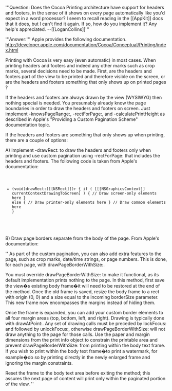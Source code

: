 '''Question: Does the Cocoa Printing architecture have support for headers and footers, in the sense of it shows on every page automatically like you'd expect in a word processor? I seem to recall reading in the [[AppKit]] docs that it does, but I can't find it again. If so, how do you implement it? Any help's appreciated. --[[LoganCollins]]''' 

'''Answer:''' 
Apple provides the following documentation.
http://developer.apple.com/documentation/Cocoa/Conceptual/Printing/index.html

Printing with Cocoa is very easy (even automatic) in most cases.
When printing headers and footers and indeed any other marks such as crop marks, several decisions need to be made.
First, are the headers and footers part of the view to be printed and therefore visible on the screen, or are the headers and footers something that only shows up on printed pages ?

If the headers and footers are always drawn by the view (WYSIWYG) then nothing special is needed.  You presumably already know the page boundaries in order to draw the headers and footers on screen.  Just implement -knowsPageRange:, -rectForPage:, and -calculatePrintHeight as described in Apple's "Providing a Custom Pagination Scheme" documentation topic.

If the headers and footers are something that only shows up when printing, there are a couple of options:

A) Implement -drawRect: to draw the headers and footers only when printing and use custom pagination using -rectForPage: that includes the headers and footers.
The following code is taken from Apple's documentation:
<code> 
- (void)drawRect:([[NSRect]])r {
     if ( [[[NSGraphicsContext]] currentContextDrawingToScreen] ) {
         // Draw screen-only elements here
     } else {
        // Draw printer-only elements here
     }
     // Draw common elements here
 }
 </code> 

B) Draw page borders separate from the body of the page.  From Apple's documentation:

'' 
As part of the custom pagination, you can also add extra features to the page, such as crop marks, date/time strings, or page numbers. This is done, for each page, with drawPageBorderWithSize:. 

You must override drawPageBorderWithSize: to make it functional, as its default implementation prints nothing to the page. In this method, first save the view�s existing body frame�it will need to be restored at the end of the method. Once the old frame is saved, resize the body frame to a rect with origin (0, 0) and a size equal to the incoming borderSize parameter. This new frame now encompasses the margins instead of hiding them.

Once the frame is expanded, you can add your custom border elements to all four margin areas (top, bottom, left, and right). Drawing is typically done with drawAtPoint:. Any set of drawing calls must be preceded by lockFocus: and followed by unlockFocus:, otherwise drawPageBorderWithSize: will not draw anything to the page for those calls. Use the paper and margin dimensions from the print info object to constrain the printable area and prevent drawPageBorderWithSize: from printing within the body text frame. If you wish to print within the body text frame�to print a watermark, for example�do so by printing directly in the newly enlarged frame and ignoring the margin constraints.

Reset the frame to the body text area before exiting the method; this assures the next page of content will print only within the paginated portion of the view. 
''